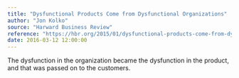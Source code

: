```yaml
---
title: "Dysfunctional Products Come from Dysfunctional Organizations"
author: "Jon Kolko"
source: "Harward Business Review"
reference: "https://hbr.org/2015/01/dysfunctional-products-come-from-dysfunctional-organizations"
date: 2016-03-12 12:00:00
---
```


The dysfunction in the organization became the dysfunction in the product, and that was passed on to the customers.
